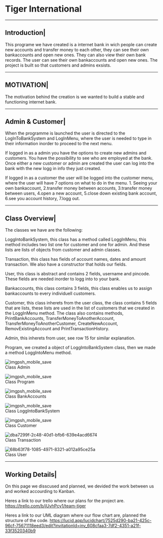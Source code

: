# Tiger International
-------------
Introduction|
-------------
This programe we have created is a internet bank in wich people can create new accounts and transfer money to each other, they can see their own bankaccounts and open new ones. They can also view their own bank records. The user can see their own bankaccounts and open new ones. The project is built so that customers and admins exsists.

-----------
MOTIVATION|
-----------
The motivation behind the creation is we wanted to build a stable and functioning internet bank.

-----------------
Admin & Customer|
-----------------
When the programme is launched the user is directed to the LogInToBankSystem and LogInMenu, where the user is needed to type in their information inorder to proceed to the next menu.

If logged in as a admin you have the options to create new admins and customers. You have the possibility to see who are employed at the bank. Once either a new customer or admin are created the user can log into the bank with the new logg in info they just created. 

If logged in as a customer the user will be logged into the customer menu, where the user will have 7 options on what to do in the menu. 1. Seeing your own bankaccount, 2.transfer money between accounts, 3.transfer money between users, 4.open a new account, 5.close down existing bank account, 6.see you account history, 7.logg out.

---------------
Class Overview|
---------------
The classes we have are the following:

LoggIntoBankSystem, this class has a method called LoggInMenu, this method includes two list one for customer and one for admin. And these lists are lists of objects from customer and admin classes. 

Transaction, this class has fields of account names, dates and amount transaction. We also have a constructor that holds our fields.

User, this class is abstract and contains 2 fields, username and pincode. These fields are needed inorder to logg into to your bank.

Bankaccounts, this class contains 3 fields, this class enables us to assign bankaccounts to every individuell customers. 

Customer, this class inherets from the user class, the class contains 5 fields that are lists, these lists are used in the list of customers that we created in the LoggInMenu method. The class also contains methods, PrintBankAccounts, TransferMoneyToAnotherAccount, TransferMoneyToAnotherCustomer, CreateNewAccount, RemovExistingAccount and PrintTransactionHistory.

Admin, this inherets from user, see row 15 for similar explanation.

Program, we created a object of LoggIntoBankSystem class, then we made a method LoggIntoMenu method.


![imgpsh_mobile_save](https://user-images.githubusercontent.com/91311241/146205838-519c727d-1a33-483f-ace1-3f293ee519bd.jpg)  
Class Admin

![imgpsh_mobile_save](https://user-images.githubusercontent.com/91311241/146206050-dd7dac4b-5ebe-41c3-9f16-bc4b58a9245a.jpg)  
Class Program

![imgpsh_mobile_save](https://user-images.githubusercontent.com/91311241/146206156-5908d6fc-bd50-4faf-9df2-1b50d313923f.jpg)  
 Class BankAccounts
 
![imgpsh_mobile_save](https://user-images.githubusercontent.com/91311241/146206260-6e26c94f-254c-400f-882d-86df3ee0bde5.jpg)  
Class LoggIntoBankSystem

![imgpsh_mobile_save](https://user-images.githubusercontent.com/91311241/146207104-9779c745-0289-4fd8-993c-8e4650cb8d59.jpg)  
 Class Customer
 
![dba7299f-2c48-40d1-bfb6-639e4acd6674](https://user-images.githubusercontent.com/91311241/146208093-9f6355cd-9970-4852-ae91-a9eb2b4b481c.jpg)  
Class Transaction

![68b63f78-1085-4971-8321-a012a95ce25a](https://user-images.githubusercontent.com/91311241/146208135-eb578618-31c0-4739-b0eb-1f0c54360cb9.jpg)  
Class User

----------------
Working Details|
----------------
On this page we disscused and planned, we devided the work between us and worked accourding to Kanban.

Heres a link to our trello where our plans for the project are.
https://trello.com/b/jUvhPcy1/team-tiger

Heres a link to our UML diagram where our flow chart are, planned the structure of the code.
https://lucid.app/lucidchart/7525d290-ba21-425c-96cf-75671118eed3/edit?invitationId=inv_608cfaa3-7df2-4351-a21f-33f3520340b9



